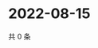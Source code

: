 # 2022-08-15

共 0 条

<!-- BEGIN WEIBO -->
<!-- 最后更新时间 Mon Aug 15 2022 21:41:51 GMT+0800 (China Standard Time) -->

<!-- END WEIBO -->

